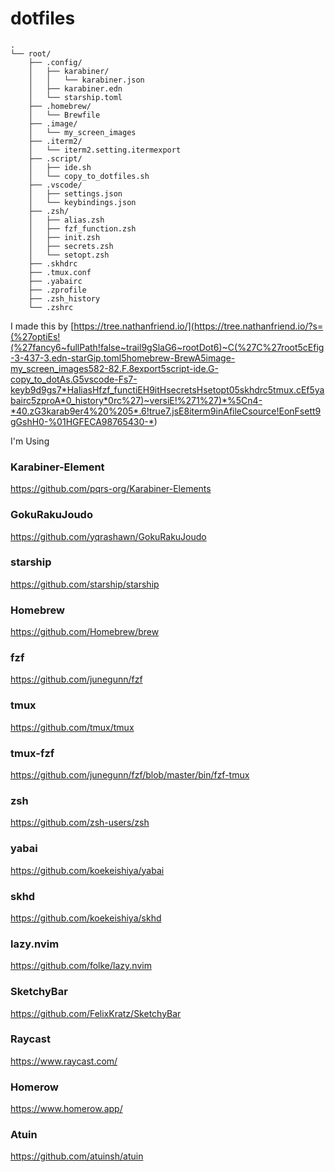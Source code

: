 # dotfiles

```
.
└── root/
    ├── .config/
    │   ├── karabiner/
    │   │   └── karabiner.json
    │   ├── karabiner.edn
    │   └── starship.toml
    ├── .homebrew/
    │   └── Brewfile
    ├── .image/
    │   └── my_screen_images
    ├── .iterm2/
    │   └── iterm2.setting.itermexport
    ├── .script/
    │   ├── ide.sh
    │   └── copy_to_dotfiles.sh
    ├── .vscode/
    │   ├── settings.json
    │   └── keybindings.json
    ├── .zsh/
    │   ├── alias.zsh
    │   ├── fzf_function.zsh
    │   ├── init.zsh
    │   ├── secrets.zsh
    │   └── setopt.zsh
    ├── .skhdrc
    ├── .tmux.conf
    ├── .yabairc
    ├── .zprofile
    ├── .zsh_history
    └── .zshrc
```

I made this by [https://tree.nathanfriend.io/](<https://tree.nathanfriend.io/?s=(%27optiEs!(%27fancy6~fullPath!false~trail9gSlaG6~rootDot6)~C(%27C%27root5cEfig-3-437-3.edn-starGip.toml5homebrew-BrewA5image-my_screen_images582-82.F.8export5script-ide.G-copy_to_dotAs.G5vscode-Fs7-keyb9d9gs7*HaliasHfzf_functiEH9itHsecretsHsetopt05skhdrc5tmux.cEf5yabairc5zproA*0_history*0rc%27)~versiE!%271%27)*%5Cn4-*40.zG3karab9er4%20%205*.6!true7.jsE8iterm9inAfileCsource!EonFsett9gGshH0-%01HGFECA98765430-*>)

I'm Using

### Karabiner-Element

https://github.com/pqrs-org/Karabiner-Elements

### GokuRakuJoudo

https://github.com/yqrashawn/GokuRakuJoudo

### starship

https://github.com/starship/starship

### Homebrew

https://github.com/Homebrew/brew

### fzf

https://github.com/junegunn/fzf

### tmux

https://github.com/tmux/tmux

### tmux-fzf

https://github.com/junegunn/fzf/blob/master/bin/fzf-tmux

### zsh

https://github.com/zsh-users/zsh

### yabai

https://github.com/koekeishiya/yabai

### skhd

https://github.com/koekeishiya/skhd

### lazy.nvim

https://github.com/folke/lazy.nvim

### SketchyBar

https://github.com/FelixKratz/SketchyBar

### Raycast

https://www.raycast.com/

### Homerow

https://www.homerow.app/

### Atuin

https://github.com/atuinsh/atuin
